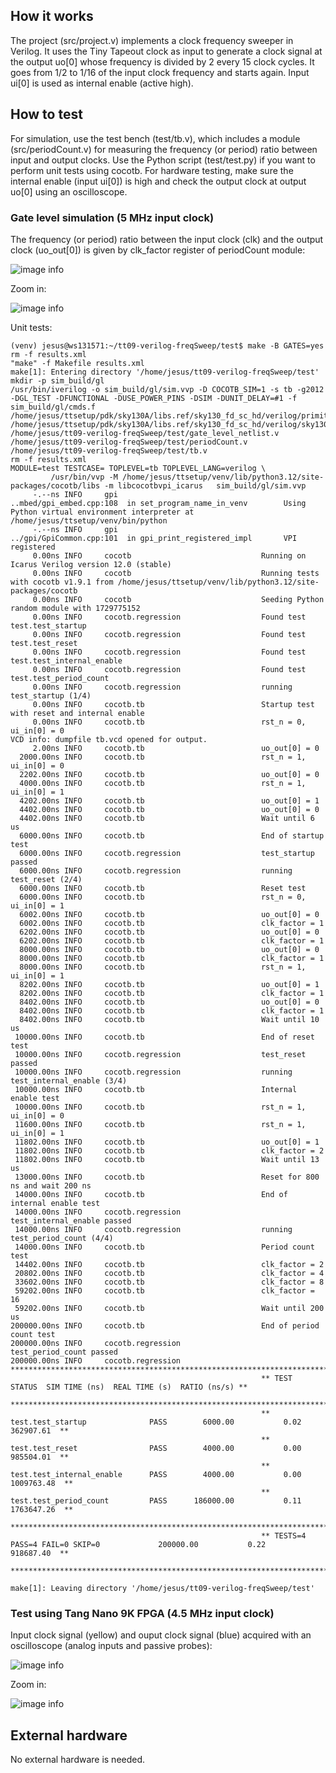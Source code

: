<!---

This file is used to generate your project datasheet. Please fill in the information below and delete any unused
sections.

You can also include images in this folder and reference them in the markdown. Each image must be less than
512 kb in size, and the combined size of all images must be less than 1 MB.
-->

## How it works

The project (src/project.v) implements a clock frequency sweeper in Verilog. It uses the Tiny Tapeout clock as input to generate a clock signal at the output uo[0] whose frequency is divided by 2 every 15 clock cycles. It goes from 1/2 to 1/16 of the input clock frequency and starts again. Input ui[0] is used as internal enable (active high).

## How to test

For simulation, use the test bench (test/tb.v), which includes a module (src/periodCount.v) for measuring the frequency (or period) ratio between input and output clocks. Use the Python script (test/test.py) if you want to perform unit tests using cocotb. For hardware testing, make sure the internal enable (input ui[0]) is high and check the output clock at output uo[0] using an oscilloscope.

### Gate level simulation (5 MHz input clock)

The frequency (or period) ratio between the input clock (clk) and the output clock (uo_out[0]) is given by clk_factor register of periodCount module:

![image info](./figure1.png)

Zoom in:

![image info](./figure2.png)

Unit tests:
```
(venv) jesus@ws131571:~/tt09-verilog-freqSweep/test$ make -B GATES=yes
rm -f results.xml
"make" -f Makefile results.xml
make[1]: Entering directory '/home/jesus/tt09-verilog-freqSweep/test'
mkdir -p sim_build/gl
/usr/bin/iverilog -o sim_build/gl/sim.vvp -D COCOTB_SIM=1 -s tb -g2012 -DGL_TEST -DFUNCTIONAL -DUSE_POWER_PINS -DSIM -DUNIT_DELAY=#1 -f sim_build/gl/cmds.f  /home/jesus/ttsetup/pdk/sky130A/libs.ref/sky130_fd_sc_hd/verilog/primitives.v /home/jesus/ttsetup/pdk/sky130A/libs.ref/sky130_fd_sc_hd/verilog/sky130_fd_sc_hd.v /home/jesus/tt09-verilog-freqSweep/test/gate_level_netlist.v /home/jesus/tt09-verilog-freqSweep/test/periodCount.v /home/jesus/tt09-verilog-freqSweep/test/tb.v
rm -f results.xml
MODULE=test TESTCASE= TOPLEVEL=tb TOPLEVEL_LANG=verilog \
         /usr/bin/vvp -M /home/jesus/ttsetup/venv/lib/python3.12/site-packages/cocotb/libs -m libcocotbvpi_icarus   sim_build/gl/sim.vvp
     -.--ns INFO     gpi                                ..mbed/gpi_embed.cpp:108  in set_program_name_in_venv        Using Python virtual environment interpreter at /home/jesus/ttsetup/venv/bin/python
     -.--ns INFO     gpi                                ../gpi/GpiCommon.cpp:101  in gpi_print_registered_impl       VPI registered
     0.00ns INFO     cocotb                             Running on Icarus Verilog version 12.0 (stable)
     0.00ns INFO     cocotb                             Running tests with cocotb v1.9.1 from /home/jesus/ttsetup/venv/lib/python3.12/site-packages/cocotb
     0.00ns INFO     cocotb                             Seeding Python random module with 1729775152
     0.00ns INFO     cocotb.regression                  Found test test.test_startup
     0.00ns INFO     cocotb.regression                  Found test test.test_reset
     0.00ns INFO     cocotb.regression                  Found test test.test_internal_enable
     0.00ns INFO     cocotb.regression                  Found test test.test_period_count
     0.00ns INFO     cocotb.regression                  running test_startup (1/4)
     0.00ns INFO     cocotb.tb                          Startup test with reset and internal enable
     0.00ns INFO     cocotb.tb                          rst_n = 0, ui_in[0] = 0
VCD info: dumpfile tb.vcd opened for output.
     2.00ns INFO     cocotb.tb                          uo_out[0] = 0
  2000.00ns INFO     cocotb.tb                          rst_n = 1, ui_in[0] = 0
  2202.00ns INFO     cocotb.tb                          uo_out[0] = 0
  4000.00ns INFO     cocotb.tb                          rst_n = 1, ui_in[0] = 1
  4202.00ns INFO     cocotb.tb                          uo_out[0] = 1
  4402.00ns INFO     cocotb.tb                          uo_out[0] = 0
  4402.00ns INFO     cocotb.tb                          Wait until 6 us
  6000.00ns INFO     cocotb.tb                          End of startup test
  6000.00ns INFO     cocotb.regression                  test_startup passed
  6000.00ns INFO     cocotb.regression                  running test_reset (2/4)
  6000.00ns INFO     cocotb.tb                          Reset test
  6000.00ns INFO     cocotb.tb                          rst_n = 0, ui_in[0] = 1
  6002.00ns INFO     cocotb.tb                          uo_out[0] = 0
  6002.00ns INFO     cocotb.tb                          clk_factor = 1
  6202.00ns INFO     cocotb.tb                          uo_out[0] = 0
  6202.00ns INFO     cocotb.tb                          clk_factor = 1
  8000.00ns INFO     cocotb.tb                          uo_out[0] = 0
  8000.00ns INFO     cocotb.tb                          clk_factor = 1
  8000.00ns INFO     cocotb.tb                          rst_n = 1, ui_in[0] = 1
  8202.00ns INFO     cocotb.tb                          uo_out[0] = 1
  8202.00ns INFO     cocotb.tb                          clk_factor = 1
  8402.00ns INFO     cocotb.tb                          uo_out[0] = 0
  8402.00ns INFO     cocotb.tb                          clk_factor = 1
  8402.00ns INFO     cocotb.tb                          Wait until 10 us
 10000.00ns INFO     cocotb.tb                          End of reset test
 10000.00ns INFO     cocotb.regression                  test_reset passed
 10000.00ns INFO     cocotb.regression                  running test_internal_enable (3/4)
 10000.00ns INFO     cocotb.tb                          Internal enable test
 10000.00ns INFO     cocotb.tb                          rst_n = 1, ui_in[0] = 0
 11600.00ns INFO     cocotb.tb                          rst_n = 1, ui_in[0] = 1
 11802.00ns INFO     cocotb.tb                          uo_out[0] = 1
 11802.00ns INFO     cocotb.tb                          clk_factor = 2
 11802.00ns INFO     cocotb.tb                          Wait until 13 us
 13000.00ns INFO     cocotb.tb                          Reset for 800 ns and wait 200 ns
 14000.00ns INFO     cocotb.tb                          End of internal enable test
 14000.00ns INFO     cocotb.regression                  test_internal_enable passed
 14000.00ns INFO     cocotb.regression                  running test_period_count (4/4)
 14000.00ns INFO     cocotb.tb                          Period count test
 14402.00ns INFO     cocotb.tb                          clk_factor = 2
 20802.00ns INFO     cocotb.tb                          clk_factor = 4
 33602.00ns INFO     cocotb.tb                          clk_factor = 8
 59202.00ns INFO     cocotb.tb                          clk_factor = 16
 59202.00ns INFO     cocotb.tb                          Wait until 200 us
200000.00ns INFO     cocotb.tb                          End of period count test
200000.00ns INFO     cocotb.regression                  test_period_count passed
200000.00ns INFO     cocotb.regression                  **************************************************************************************
                                                        ** TEST                          STATUS  SIM TIME (ns)  REAL TIME (s)  RATIO (ns/s) **
                                                        **************************************************************************************
                                                        ** test.test_startup              PASS        6000.00           0.02     362907.61  **
                                                        ** test.test_reset                PASS        4000.00           0.00     985504.01  **
                                                        ** test.test_internal_enable      PASS        4000.00           0.00    1009763.48  **
                                                        ** test.test_period_count         PASS      186000.00           0.11    1763647.26  **
                                                        **************************************************************************************
                                                        ** TESTS=4 PASS=4 FAIL=0 SKIP=0             200000.00           0.22     918687.40  **
                                                        **************************************************************************************

make[1]: Leaving directory '/home/jesus/tt09-verilog-freqSweep/test'
```

### Test using Tang Nano 9K FPGA (4.5 MHz input clock)

Input clock signal (yellow) and ouput clock signal (blue) acquired with an oscilloscope (analog inputs and passive probes):

![image info](./figure3.png)

Zoom in:

![image info](./figure4.png)

## External hardware

No external hardware is needed.
